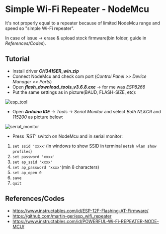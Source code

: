 # Simple Wi-Fi Repeater - NodeMcu
It's not properly equal to a repeater because of limited NodeMcu range and speed so "simple Wi-Fi repeater".

In case of issue -> erase & upload stock firmware(bin folder, guide in *References/Codes*).

## Tutorial
- Install driver __*CH341SER_win.zip*__
- Connect NodeMcu and check com port (*Control Panel >> Device Manager >> Ports*)
- Open __*flash_download_tools_v3.6.8.exe*__ -> for me was *ESP8266*
- Put the same settings as in picture(BAUD, FLASH-SIZE, etc):


![esp_tool](https://user-images.githubusercontent.com/12975980/73595374-33deea00-4518-11ea-855e-0eae4022df18.jpeg)


- Open __*Arduino IDE*__ -> *Tools* -> *Serial Monitor* and select *Both NL&CR* and *115200* as picture below:


![serial_monitor](https://user-images.githubusercontent.com/12975980/73595501-bb792880-4519-11ea-9f5d-42184f2b0752.PNG)

- Press *'RST'* switch on NodeMcu and in serial monitor:
1. `set ssid 'xxxx'`(in windows to show SSID in terminal `netsh wlan show profiles`)
2. `set password 'xxxx'`
3. `set ap_ssid 'xxxx'`
4. `set ap_password 'xxxx'`(min 8 characters)
5. `set ap_open 0`
6. `save`
7. `quit`

## References/Codes
- https://www.instructables.com/id/ESP-12F-Flashing-AT-Firmware/
- https://github.com/martin-ger/esp_wifi_repeater
- https://www.instructables.com/id/POWERFUL-Wi-Fi-REPEATER-NODE-MCU/



